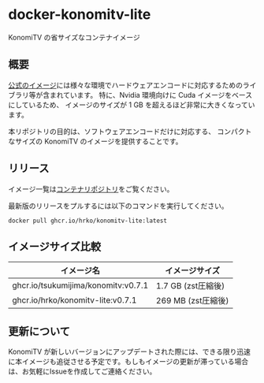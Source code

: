 # docker-konomitv-lite
KonomiTV の省サイズなコンテナイメージ

## 概要
[公式のイメージ](https://github.com/tsukumijima/KonomiTV/pkgs/container/konomitv)には様々な環境でハードウェアエンコードに対応するためのライブラリ等が含まれています。
特に、Nvidia 環境向けに Cuda イメージをベースにしているため、
イメージのサイズが 1 GB を超えるほど非常に大きくなっています。

本リポジトリの目的は、ソフトウェアエンコードだけに対応する、
コンパクトなサイズの KonomiTV のイメージを提供することです。

## リリース
イメージ一覧は[コンテナリポジトリ](https://github.com/hrko/docker-konomitv-lite/pkgs/container/konomitv-lite)をご覧ください。

最新版のリリースをプルするには以下のコマンドを実行してください。
```
docker pull ghcr.io/hrko/konomitv-lite:latest
```

## イメージサイズ比較
| イメージ名                          | イメージサイズ     |
| ----------------------------------- | ------------------ |
| ghcr.io/tsukumijima/konomitv:v0.7.1 | 1.7 GB (zst圧縮後) |
| ghcr.io/hrko/konomitv-lite:v0.7.1   | 269 MB (zst圧縮後) |

## 更新について
KonomiTV が新しいバージョンにアップデートされた際には、できる限り迅速に本イメージも追従させる予定です。もしもイメージの更新が滞っている場合は、お気軽にIssueを作成してご連絡ください。

